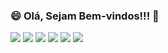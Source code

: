 ### 😄 Olá, Sejam Bem-vindos!!! 💬

<!--
## Who am I? 

* 👩‍💻 Data Scientist 🥰.
* 📊 Business consultant.
* 📚 Researcher.
* 👩‍🎓 Technologist computer networks - UNA.
* 🎓 PostGraduate Data Scientist & Big Data - PUCMINAS.
* 🍾 PHD in Statistic - ICMC-USP.

## Skills 👩‍💻

* 🐍 Python.
* 🗄 SQL.
* 💻 Django
* 🧮 Power BI.
* 🔮 CloudComputing 
* 📊 Data Visualization
-->


  <div> 
  <a href="https://www.youtube.com/channel/UCxOG0uT73kNAjXrG2Ij1TsA" target="_blank"><img src="https://img.shields.io/badge/YouTube-FF0000?style=for-the-badge&logo=youtube&logoColor=white" target="_blank"></a>
  <a href="https://www.instagram.com/felipegaudenciorocha" target="_blank"><img src="https://img.shields.io/badge/-Instagram-%23E4405F?style=for-the-badge&logo=instagram&logoColor=white" target="_blank"></a>
 	<a href="https://www.facebook.com/felipegaudenciorocha" target="_blank"><img src="https://img.shields.io/badge/Facebook-9146FF?style=for-the-badge&logo=twitch&logoColor=white" target="_blank"></a>
 <a href="https://fgrocha.azurewebsites.net/" target="_blank"><img src="https://img.shields.io/badge/Site-7289DA?style=for-the-badge&logo=discord&logoColor=white" target="_blank"></a> 
  <a href = "mailto:felipegaudencio@gmail.com"><img src="https://img.shields.io/badge/-Gmail-%23333?style=for-the-badge&logo=gmail&logoColor=white" target="_blank"></a>
  <a href="https://www.linkedin.com/in/fgrocha/" target="_blank"><img src="https://img.shields.io/badge/-LinkedIn-%230077B5?style=for-the-badge&logo=linkedin&logoColor=white" target="_blank"></a> 
 
 </div>

  

